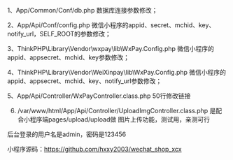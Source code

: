1、App/Common/Conf/db.php 数据库连接参数修改；

2、App/Api/Conf/config.php 微信小程序的appid、secret、mchid、key、notify_url，SELF_ROOT的参数修改；

3、ThinkPHP\Library\Vendor\wxpay\lib\WxPay.Config.php  微信小程序的appid、appsecret、mchid、key参数修改；

4、ThinkPHP\Library\Vendor\WeiXinpay\lib\WxPay.Config.php  微信小程序的appid、appsecret、mchid、key、notify_url参数修改；

5、App/Api/Controller/WxPayController.class.php 50行修改链接

6. /var/www/html/App/Api/Controller/UploadImgController.class.php 是配合小程序端pages/upload/upload做
图片上传功能，测试用，亲测可行

后台登录的用户名是admin，密码是123456

小程序源码：https://github.com/hxxy2003/wechat_shop_xcx
